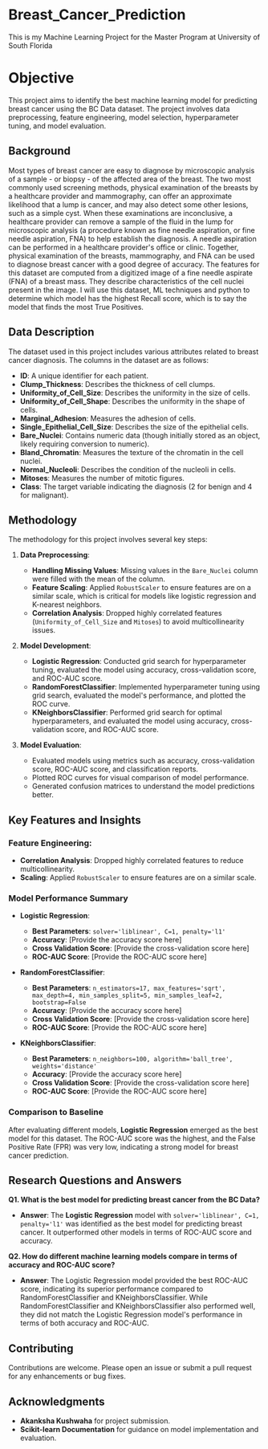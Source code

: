 # Breast_Cancer_Prediction
This is my Machine Learning Project for the Master Program at University of South Florida

# Objective

This project aims to identify the best machine learning model for predicting breast cancer using the BC Data dataset. The project involves data preprocessing, feature engineering, model selection, hyperparameter tuning, and model evaluation.

## Background

Most types of breast cancer are easy to diagnose by microscopic analysis of a sample - or biopsy - of the
affected area of the breast. The two most commonly used screening methods, physical examination of the
breasts by a healthcare provider and mammography, can offer an approximate likelihood that a lump is cancer,
and may also detect some other lesions, such as a simple cyst. When these examinations are inconclusive, a
healthcare provider can remove a sample of the fluid in the lump for microscopic analysis (a procedure known
as fine needle aspiration, or fine needle aspiration, FNA) to help establish the diagnosis. A needle aspiration
can be performed in a healthcare provider's office or clinic. Together, physical examination of the breasts,
mammography, and FNA can be used to diagnose breast cancer with a good degree of accuracy.
The features for this dataset are computed from a digitized image of a fine needle aspirate (FNA) of a breast
mass. They describe characteristics of the cell nuclei present in the image. I will use this dataset, ML techniques and python to determine
which model has the highest Recall score, which is to say the model that finds the most True Positives. 

## Data Description

The dataset used in this project includes various attributes related to breast cancer diagnosis. The columns in the dataset are as follows:

- **ID**: A unique identifier for each patient.
- **Clump_Thickness**: Describes the thickness of cell clumps.
- **Uniformity_of_Cell_Size**: Describes the uniformity in the size of cells.
- **Uniformity_of_Cell_Shape**: Describes the uniformity in the shape of cells.
- **Marginal_Adhesion**: Measures the adhesion of cells.
- **Single_Epithelial_Cell_Size**: Describes the size of the epithelial cells.
- **Bare_Nuclei**: Contains numeric data (though initially stored as an object, likely requiring conversion to numeric).
- **Bland_Chromatin**: Measures the texture of the chromatin in the cell nuclei.
- **Normal_Nucleoli**: Describes the condition of the nucleoli in cells.
- **Mitoses**: Measures the number of mitotic figures.
- **Class**: The target variable indicating the diagnosis (2 for benign and 4 for malignant).

## Methodology

The methodology for this project involves several key steps:

1. **Data Preprocessing**:
   - **Handling Missing Values**: Missing values in the `Bare_Nuclei` column were filled with the mean of the column.
   - **Feature Scaling**: Applied `RobustScaler` to ensure features are on a similar scale, which is critical for models like logistic regression and K-nearest neighbors.
   - **Correlation Analysis**: Dropped highly correlated features (`Uniformity_of_Cell_Size` and `Mitoses`) to avoid multicollinearity issues.

2. **Model Development**:
   - **Logistic Regression**: Conducted grid search for hyperparameter tuning, evaluated the model using accuracy, cross-validation score, and ROC-AUC score.
   - **RandomForestClassifier**: Implemented hyperparameter tuning using grid search, evaluated the model's performance, and plotted the ROC curve.
   - **KNeighborsClassifier**: Performed grid search for optimal hyperparameters, and evaluated the model using accuracy, cross-validation score, and ROC-AUC score.

3. **Model Evaluation**:
   - Evaluated models using metrics such as accuracy, cross-validation score, ROC-AUC score, and classification reports.
   - Plotted ROC curves for visual comparison of model performance.
   - Generated confusion matrices to understand the model predictions better.

## Key Features and Insights

### **Feature Engineering**:
- **Correlation Analysis**: Dropped highly correlated features to reduce multicollinearity.
- **Scaling**: Applied `RobustScaler` to ensure features are on a similar scale.

### **Model Performance Summary**

- **Logistic Regression**:
  - **Best Parameters**: `solver='liblinear', C=1, penalty='l1'`
  - **Accuracy**: [Provide the accuracy score here]
  - **Cross Validation Score**: [Provide the cross-validation score here]
  - **ROC-AUC Score**: [Provide the ROC-AUC score here]

- **RandomForestClassifier**:
  - **Best Parameters**: `n_estimators=17, max_features='sqrt', max_depth=4, min_samples_split=5, min_samples_leaf=2, bootstrap=False`
  - **Accuracy**: [Provide the accuracy score here]
  - **Cross Validation Score**: [Provide the cross-validation score here]
  - **ROC-AUC Score**: [Provide the ROC-AUC score here]

- **KNeighborsClassifier**:
  - **Best Parameters**: `n_neighbors=100, algorithm='ball_tree', weights='distance'`
  - **Accuracy**: [Provide the accuracy score here]
  - **Cross Validation Score**: [Provide the cross-validation score here]
  - **ROC-AUC Score**: [Provide the ROC-AUC score here]

### **Comparison to Baseline**

After evaluating different models, **Logistic Regression** emerged as the best model for this dataset. The ROC-AUC score was the highest, and the False Positive Rate (FPR) was very low, indicating a strong model for breast cancer prediction.

## Research Questions and Answers

**Q1. What is the best model for predicting breast cancer from the BC Data?**

- **Answer**: The **Logistic Regression** model with `solver='liblinear', C=1, penalty='l1'` was identified as the best model for predicting breast cancer. It outperformed other models in terms of ROC-AUC score and accuracy.

**Q2. How do different machine learning models compare in terms of accuracy and ROC-AUC score?**

- **Answer**: The Logistic Regression model provided the best ROC-AUC score, indicating its superior performance compared to RandomForestClassifier and KNeighborsClassifier. While RandomForestClassifier and KNeighborsClassifier also performed well, they did not match the Logistic Regression model's performance in terms of both accuracy and ROC-AUC.

## Contributing

Contributions are welcome. Please open an issue or submit a pull request for any enhancements or bug fixes.

## Acknowledgments

- **Akanksha Kushwaha** for project submission.
- **Scikit-learn Documentation** for guidance on model implementation and evaluation.
